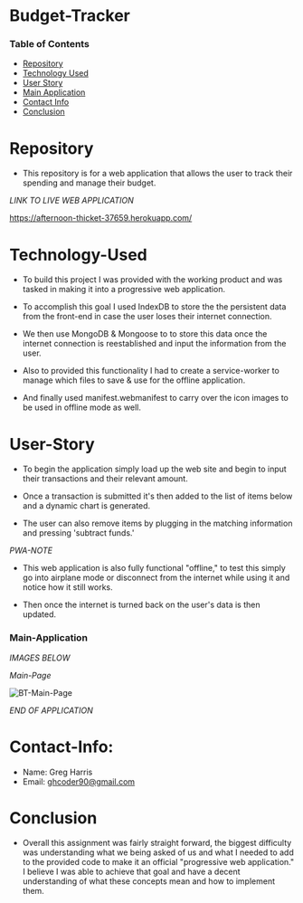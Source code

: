 # Budget-Tracker

### Table of Contents 

* [Repository](#Repository) 
* [Technology Used](#Technology-Used) 
* [User Story](#User-Story)
* [Main Application](#Main-Application)
* [Contact Info](#Contact-Info)
* [Conclusion](#Conclusion)

# Repository

- This repository is for a web application that allows the user to track their spending and manage their budget.

*LINK TO LIVE WEB APPLICATION*

https://afternoon-thicket-37659.herokuapp.com/

# Technology-Used

- To build this project I was provided with the working product and was tasked in making it into a progressive web application. 

- To accomplish this goal I used IndexDB to store the the persistent data from the front-end in case the user loses their internet connection. 

- We then use MongoDB & Mongoose to to store this data once the internet connection is reestablished and input the information from the user.

- Also to provided this functionality I had to create a service-worker to manage which files to save & use for the offline application.

- And finally used manifest.webmanifest to carry over the icon images to be used in offline mode as well.

# User-Story

- To begin the application simply load up the web site and begin to input their transactions and their relevant amount.

- Once a transaction is submitted it's then added to the list of items below and a dynamic chart is generated.

- The user can also remove items by plugging in the matching information and pressing 'subtract funds.'

*PWA-NOTE*

- This web application is also fully functional "offline," to test this simply go into airplane mode or disconnect from the internet while using it and notice how it still works. 

- Then once the internet is turned back on the user's data is then updated.

### Main-Application

*IMAGES BELOW*

*Main-Page*
 <!-- insert images -->
 ![BT-Main-Page](https://user-images.githubusercontent.com/73864182/116773157-98814100-aa08-11eb-9aca-90f38b86fdf5.png)


*END OF APPLICATION*

# Contact-Info:

- Name: Greg Harris
- Email: ghcoder90@gmail.com

# Conclusion

- Overall this assignment was fairly straight forward, the biggest difficulty was understanding what we being asked of us and what I needed to add to the provided code to make it an official "progressive web application." I believe I was able to achieve that goal and have a decent understanding of what these concepts mean and how to implement them. 